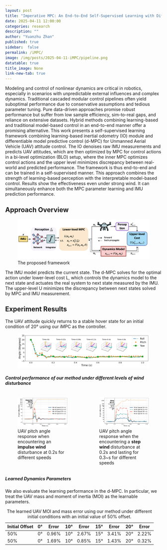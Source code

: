 ```yaml
---
layout: post
title: "Imperative MPC: An End-to-End Self-Supervised Learning with Differentiable MPC for UAV Attitude Control"
date: 2025-04-11 12:00:00
categories: research
description: ""
author: "Yuanzhu Zhan"
published: true
sidebar:  false
permalink: /iMPC/
image: /img/posts/2025-04-11-iMPC/pipeline.png
datatable: true
title_image: None
link-new-tab: true
---
```



Modeling and control of nonlinear dynamics are critical in robotics, especially in scenarios with unpredictable external influences and complex dynamics. Traditional cascaded modular control pipelines often yield suboptimal performance due to conservative assumptions and tedious parameter tuning. Pure data-driven approaches promise robust performance but suffer from low sample efficiency, sim-to-real gaps, and reliance on extensive datasets. Hybrid methods combining learning-based and traditional model-based control in an end-to-end manner offer a promising alternative.
This work presents a self-supervised learning framework combining learning-based inertial odometry (IO) module and differentiable model predictive control (d-MPC) for Unmanned Aerial Vehicle (UAV) attitude control. The IO denoises raw IMU measurements and predicts UAV attitudes, which are then optimized by MPC for control actions in a bi-level optimization (BLO) setup, where the inner MPC optimizes control actions and the upper level minimizes discrepancy between real-world and predicted performance. The framework is thus end-to-end and can be trained in a self-supervised manner. This approach combines the strength of learning-based perception with the interpretable model-based control. Results show the effectiveness even under strong wind. It can simultaneously enhance both the MPC parameter learning and IMU prediction performance.


## Approach Overview
<figure>
 <img src="/img/posts/2025-04-11-iMPC/pipeline.png"/>
 <figcaption>
       The proposed framework
 </figcaption>
</figure>

The IMU model predicts the current state. The d-MPC solves for the optimal action under lower-level cost L, which controls the dynamics model to the next state and actuates the real system to next state measured by the IMU. The upper-level U minimizes the discrepancy between next states solved by MPC and IMU measurement.


## Experiment Results
The UAV attitude quickly returns to a stable hover state for an initial condition of 20° using our iMPC as the controller.
<figure>
  <img src="/img/posts/2025-04-11-iMPC/Response.png"/>
  <figcaption>
  </figcaption>
</figure>

##### Control performance of our method under different levels of wind disturbance

<div class="columns is-centered">
       <div class="column is-6">
              <figure>
              <img src="/img/posts/2025-04-11-iMPC/wind-impulse.png"/>
              <figcaption>
                     UAV pitch angle response when encountering an <strong> impulse wind </strong> disturbance at 0.2s for different speeds
              </figcaption>
              </figure>
       </div>
       <div class="column is-6">
              <figure>
              <img src="/img/posts/2025-04-11-iMPC/wind-step.png"/>
              <figcaption>
                     UAV pitch angle response when the encountering a <strong> step wind </strong> disturbance at 0.2s and lasting for 0.3~s for different speeds
              </figcaption>
              </figure>
       </div>
</div>

##### Learned Dynamics Parameters
We also evaluate the learning performance in the d-MPC. In particular, we treat the UAV mass and moment of inertia (MOI) as the learnable parameters.

<table>
  <caption>The learned UAV MOI and mass error using our method under different initial conditions with an initial value of 50% offset.</caption>
  <thead>
    <tr>
      <th>Initial Offset</th>
      <th>0°</th><th>Error</th>
      <th>10°</th><th>Error</th>
      <th>15°</th><th>Error</th>
      <th>20°</th><th>Error</th>
    </tr>
  </thead>
  <tbody>
    <tr>
      <td>50%</td>
      <td>0°</td><td>0.96%</td>
      <td>10°</td><td>2.67%</td>
      <td>15°</td><td>3.41%</td>
      <td>20°</td><td>2.22%</td>
    </tr>
    <tr>
      <td>50%</td>
      <td>0°</td><td>1.69%</td>
      <td>10°</td><td>0.85%</td>
      <td>15°</td><td>1.43%</td>
      <td>20°</td><td>0.32%</td>
    </tr>
  </tbody>
</table>

<!-- ### Publication -->
<!-- <section class="section" id="Publication">
  <div class="container is-max-desktop content">
    <h2 class="title">BibTeX</h2>
    <pre><code>@article{guo2024flying,
       author    = {Haonan He and Yuheng Qiu and Junyi Geng},
       title     = {Imperative MPC: An End-to-End Self-Supervised Learning with Differentiable MPC for UAV Attitude Control},
       journal   = {},
       year      = {2025},
       pages     = {Accepted}
}</code></pre>
  </div>
</section> -->
